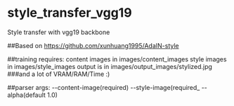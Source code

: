 # style_transfer_vgg19
Style transfer with vgg19 backbone


##Based on https://github.com/xunhuang1995/AdaIN-style

##training requires:
content images in images/content_images
style images in images/style_images
output is in images/output_images/stylized.jpg
###and a lot of VRAM/RAM/Time :)

##parser args:
--content-image(required)
--style-image(required_
--alpha(default 1.0)

